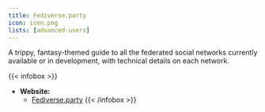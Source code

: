 ```yaml
---
title: Fediverse.party
icon: icon.png
lists: [advanced-users]
---
```

A trippy, fantasy-themed guide to all the federated social networks currently available or in development, with technical details on each network.

{{< infobox >}}
- **Website:**
    - [Fediverse.party](https://fediverse.party/)
{{< /infobox >}}
